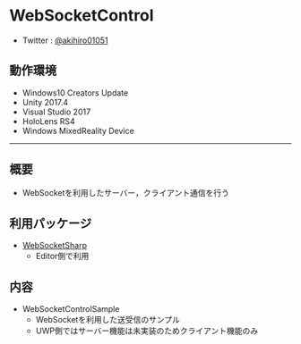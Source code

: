 # WebSocketControl
- Twitter : [@akihiro01051](https://twitter.com/akihiro01051)

## 動作環境
- Windows10 Creators Update
- Unity 2017.4
- Visual Studio 2017
- HoloLens RS4
- Windows MixedReality Device

----------

## 概要
- WebSocketを利用したサーバー，クライアント通信を行う

## 利用パッケージ
- [WebSocketSharp](https://www.nuget.org/packages/WebSocketSharp)
    + Editor側で利用

## 内容
- WebSocketControlSample
    + WebSocketを利用した送受信のサンプル
    + UWP側ではサーバー機能は未実装のためクライアント機能のみ
    